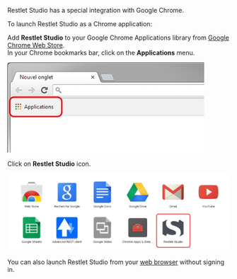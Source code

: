 Restlet Studio has a special integration with Google Chrome.

To launch Restlet Studio as a Chrome application:

Add **Restlet Studio** to your Google Chrome Applications library from <a href="https://chrome.google.com/webstore/detail/restlet-studio/pnphdpmegdolicoagnheljfgebpdgmfi?utm_source=gmail" target="_blank">Google Chrome Web Store</a>.  
In your Chrome bookmarks bar, click on the **Applications** menu.

![Chrome application](images/01.jpg "Chrome application")

Click on **Restlet Studio** icon.

![Restlet Studio icon](images/02.jpg "Restlet Studio icon")

You can also launch Restlet Studio from your [web browser](technical-resources/restlet-studio/guide/get-started/web-browser "web browser") without signing in.
